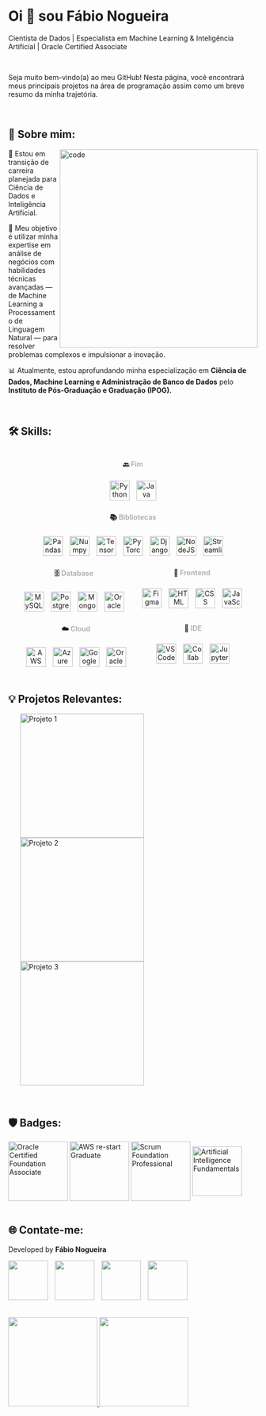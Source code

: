 <!-- Início da seção de boas-vindas -->
<h1 align="left">Oi 👋 sou Fábio Nogueira</h1>
<p align="left">Cientista de Dados | Especialista em Machine Learning & Inteligência Artificial | Oracle Certified Associate</p>
<br>
<p>Seja muito bem-vindo(a) ao meu GitHub! Nesta página, você encontrará meus principais projetos na área de programação assim como um breve resumo da minha trajetória.</p> 
<!-- Fim da seção de boas-vindas -->
<br>
<!-- Início da seção "Sobre mim" -->
<h2 align="left">🙋 Sobre mim: </h2>
<img src="https://github.com/faanogueira/img/blob/main/data-science.jpg" min-width="400px" max-width="400px" width="400px" align="right" alt="code">
<p align="left">🎯 Estou em transição de carreira planejada para Ciência de Dados e Inteligência Artificial.</p>
<p align="left">🚀 Meu objetivo é utilizar minha expertise em análise de negócios com habilidades técnicas avançadas — de Machine Learning a Processamento de Linguagem Natural — para resolver problemas complexos e impulsionar a inovação.</p>
<p align="left">📊 Atualmente, estou aprofundando minha especialização em <b>Ciência de Dados, Machine Learning e Administração de Banco de Dados</b> pelo <b>Instituto de Pós-Graduação e Graduação (IPOG).</b></p>
<!-- Fim da seção "Sobre mim" -->
<br>
<!-- Início da seção "Habilidades" -->
<h2 align="left">🛠️ Skills: </h2> 
<!-- Bloco Estiloso e Distribuído -->
<div style="display: flex; justify-content: space-evenly; flex-wrap: wrap; text-align: center;">

  <!-- Backend -->
  <div style="min-width: 200px;">
    <h4>🔙 <span style="color: #b3b3b3;">Fim</span></h4>
    <div>
      <img alt="Python" width="40" style="margin: 5px;" src="https://img.icons8.com/?size=100&id=l75OEUJkPAk4&format=png&color=000000" />
      <img alt="Java" width="40" style="margin: 5px;" src="https://img.icons8.com/?size=100&id=13679&format=png&color=000000" />
    </div>
  </div>

  <!-- Bibliotecas -->
  <div style="min-width: 200px;">
    <h4>📚 <span style="color: #b3b3b3;">Bibliotecas</span></h4>
    <div>
      <img alt="Pandas" width="40" style="margin: 5px;" src="https://img.icons8.com/?size=100&id=xSkewUSqtErH&format=png&color=000000" />
      <img alt="Numpy" width="40" style="margin: 5px;" src="https://img.icons8.com/?size=100&id=aR9CXyMagKIS&format=png&color=000000" />
      <img alt="TensorFlow" width="40" style="margin: 5px;" src="https://img.icons8.com/?size=100&id=n3QRpDA7KZ7P&format=png&color=000000" />
      <img alt="PyTorch" width="40" style="margin: 5px;" src="https://img.icons8.com/?size=100&id=jH4BpkMnRrU5&format=png&color=000000" />
      <img alt="Django" width="40" style="margin: 5px;" src="https://img.icons8.com/?size=100&id=qULYrKvr-AFH&format=png&color=000000" />
      <img alt="NodeJS" width="40" style="margin: 5px;" src="https://img.icons8.com/?size=100&id=hsPbhkOH4FMe&format=png&color=000000" />
      <img alt="Streamlit" width="40" style="margin: 5px;" src="https://img.icons8.com/?size=100&id=Rffi8qeb2fK5&format=png&color=0000000" />
    </div>
  </div>

  <!-- Database -->
  <div style="min-width: 200px;">
    <h4>🗄️ <span style="color: #b3b3b3;">Database</span></h4>
    <div>
      <img alt="MySQL" width="40" style="margin: 5px;" src="https://img.icons8.com/?size=100&id=9nLaR5KFGjN0&format=png&color=000000" />
      <img alt="Postgres" width="40" style="margin: 5px;" src="https://img.icons8.com/?size=100&id=38561&format=png&color=000000" />
      <img alt="MongoDB" width="40" style="margin: 5px;" src="https://img.icons8.com/?size=100&id=tBBf3P8HL0vR&format=png&color=000000" />
      <img alt="Oracle PL/SQL" width="40" style="margin: 5px;" src="https://img.icons8.com/?size=100&id=8ljTDYUEydbJ&format=png&color=000000" />
    </div>
  </div>

  <!-- Frontend -->
  <div style="min-width: 200px;">
    <h4>📱 <span style="color: #b3b3b3;">Frontend</span></h4>
    <div>
      <img alt="Figma" width="40" style="margin: 5px;" src="https://img.icons8.com/?size=100&id=zfHRZ6i1Wg0U&format=png&color=000000" />
      <img alt="HTML" width="40" style="margin: 5px;" src="https://img.icons8.com/?size=100&id=20909&format=png&color=000000" />
      <img alt="CSS" width="40" style="margin: 5px;" src="https://img.icons8.com/?size=100&id=21278&format=png&color=000000" />
      <img alt="JavaScript" width="40" style="margin: 5px;" src="https://img.icons8.com/?size=100&id=108784&format=png&color=000000" />
    </div>
  </div>

  <!-- Cloud -->
  <div style="min-width: 200px;">
    <h4>☁️ <span style="color: #b3b3b3;">Cloud</span></h4>
    <div>
      <img alt="AWS" width="40" style="margin: 5px;" src="https://img.icons8.com/?size=100&id=33039&format=png&color=000000" />
      <img alt="Azure" width="40" style="margin: 5px;" src="https://img.icons8.com/?size=100&id=VLKafOkk3sBX&format=png&color=000000" />
      <img alt="Google Cloud" width="40" style="margin: 5px;" src="https://img.icons8.com/?size=100&id=fpGM2cINbbu4&format=png&color=000000" />
      <img alt="Oracle Cloud" width="40" style="margin: 5px;" src="https://img.icons8.com/?size=100&id=39913&format=png&color=000000" />
    </div>
  </div>

  <!-- IDE -->
  <div style="min-width: 200px;">
    <h4>📝 <span style="color: #b3b3b3;">IDE</span></h4>
    <div>
      <img alt="VSCode" width="40" style="margin: 5px;" src="https://img.icons8.com/?size=100&id=9OGIyU8hrxW5&format=png&color=000000" />
      <img alt="Collab" width="40" style="margin: 5px;" src="https://img.icons8.com/?size=100&id=lOqoeP2Zy02f&format=png&color=000000" />
      <img alt="Jupyter" width="40" style="margin: 5px;" src="https://img.icons8.com/?size=100&id=J0SgMWzAxqFj&format=png&color=000000" />
    </div>
  </div>
</div>
<!-- Fim da seção "Habilidades" -->
<br>
<!-- Início da seção "Principais projetos" -->
<h2>💡 Projetos Relevantes: </h2>
<ul>
    <a href="x/" target="_blank">
        <img src="x" min-width="250px" max-width="250px" width="250px" align="left" alt="Projeto 1">
    </a>
    <a href="x" target="_blank">
        <img src="x" min-width="250px" max-width="250px" width="250px" align="left" alt="Projeto 2">
    </a>
    <a href="x" target="_blank">
        <img src="x" min-width="250px" max-width="250px" width="250px" align="" alt="Projeto 3">
    </a>
</ul>
<!-- Fim da seção "Principais projetos" -->
<br>
<!-- Início da seção "Badges" -->
<h2>🛡️ Badges:</h2>
<div style="display: inline_block">
          <img align="center" alt="Oracle Certified Foundation Associate" height="120" width="120" src="https://github.com/faanogueira/img/blob/main/Oracle_badge.png">
          <img align="center" alt="AWS re-start Graduate" height="120" width="120" src="https://github.com/faanogueira/img/blob/main/aws-re-start-graduate.png">
          <img align="center" alt="Scrum Foundation Professional" height="120" width="120" src="https://github.com/faanogueira/img/blob/main/scrum-foundation-professional.png">
          <img align="center" alt="Artificial Intelligence Fundamentals" height="100" width="100" src="https://github.com/faanogueira/img/blob/main/IBM%20credentials.jpg">
</div>
<!-- Fim da seção "Habilidades" -->
<br>
<!-- Início da seção "Contato" -->
<h2>🌐 Contate-me: </h2>
<div>
  <p>Developed by <b>Fábio Nogueira</b></p>
</div>
<p>
<a href="https://www.linkedin.com/in/faanogueira/" target="_blank"><img style="padding-right: 10px;" src="https://img.icons8.com/?size=100&id=13930&format=png&color=000000" target="_blank" width="80"></a>
<a href="https://github.com/faanogueira" target="_blank"><img style="padding-right: 10px;" src="https://img.icons8.com/?size=100&id=AZOZNnY73haj&format=png&color=000000" target="_blank" width="80"></a>
<a href="https://api.whatsapp.com/send?phone=5571983937557" target="_blank"><img style="padding-right: 10px;" src="https://img.icons8.com/?size=100&id=16713&format=png&color=000000" target="_blank" width="80"></a>
<a href="mailto:faanogueira@gmail.com"><img style="padding-right: 10px;" src="https://img.icons8.com/?size=100&id=P7UIlhbpWzZm&format=png&color=000000" target="_blank" width="80"></a> 
</p>
<!-- Fim da seção "Contato" -->
<br>


<div>
<a href="https://github.com/faanogueira">
<img loading="lazy" height="180em" src="https://github-readme-stats.vercel.app/api/top-langs/?username=faanogueira&layout=compact&langs_count=7&theme=tokyonight"/>
<img loading="lazy" height="180em" src="https://github-readme-stats.vercel.app/api?username=faanogueira&show_icons=true&theme=tokyonight&include_all_commits=true&count_private=true"/>
</div>
